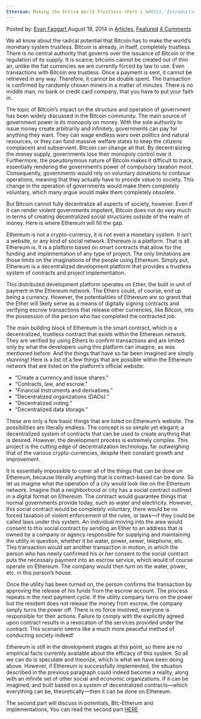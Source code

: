 ```yaml
---
Ethereum: Making the Entire World Trustless (Part 1 &#8211; Introduction)
---
```

<article class="post-listing post-6521 post type-post status-publish format-standard has-post-thumbnail hentry category-deepdot-news tag-entire tag-ethereum tag-making tag-trustless tag-world">
    <div class="post-inner">
    <p class="post-meta">
    <span>Posted by: <a href="https://www.deepdotweb.com/author/evanfaggart/" title="">Evan Faggart </a></span>
    <span>August 18, 2014</span>
    <span>in <a href="https://www.deepdotweb.com/category/articles/" rel="category tag">Articles</a>, <a href="https://www.deepdotweb.com/category/deepdot-news/" rel="category tag">Featured</a></span>
    <span><a href="https://www.deepdotweb.com/2014/08/18/ethereum-making-entire-world-trustless/#comments">4 Comments</a></span>
    </p>
    <div class="clear"></div>
    <div class="entry">
    <p>We all know about the radical potential that Bitcoin has to make the world&#8217;s monetary system trustless. Bitcoin is already, in itself, completely trustless. There is no central authority that governs over the issuance of Bitcoin or the regulation of its supply. It is scarce; bitcoins cannot be created out of thin air, unlike the fiat currencies we are currently forced by law to use. Even transactions with Bitcoin are trustless. Once a payment is sent, it cannot be retrieved in any way. Therefore, it cannot be double spent. The transaction is confirmed by randomly chosen miners in a matter of minutes. There is no middle man, no bank or credit card company, that you have to put your faith in.</p>
    <p>The topic of Bitcoin&#8217;s impact on the structure and operation of government has been widely discussed in the Bitcoin community. The main source of government power is its monopoly on money. With the sole authority to issue money create arbitrarily and infinitely, governments can pay for anything they want. They can wage endless wars over politics and natural resources, or they can fund massive welfare states to keep the citizens complacent and subservient. Bitcoin can change all that. By decentralizing the money supply, governments lose their monopoly control over it. Furthermore, the pseudonymous nature of Bitcoin makes it difficult to track, essentially rendering the government&#8217;s power of compulsory taxation moot. Consequently, governments would rely on voluntary donations to continue operations, meaning that they actually have to provide value to society. This change in the operation of governments would make them completely voluntary, which many argue would make them completely obsolete.</p>
    <p>But Bitcoin cannot fully decentralize all aspects of society, however. Even if it can render violent governments impotent, Bitcoin does not do very much in terms of creating decentralized social structures outside of the realm of money. Here is where Ethereum will fill the gap.</p>
    <p>Ethereum is not a crypto-currency, it is not even a monetary system. It isn&#8217;t a website, or any kind of social network. Ethereum is a platform. That is all Ethereum is. It is a platform based on smart contracts that allow for the funding and implementation of any type of project. The only limitations are those limits on the imaginations of the people using Ethereum. Simply put, Ethereum is a decentralized development platform that provides a trustless system of contracts and project implementation.</p>
    <p>This distributed development platform operates on Ether, the built in unit of payment in the Ethereum network. The Ethers could, of course, end up being a currency. However, the potentialities of Ethereum are so grand that the Ether will likely serve as a means of digitally signing contracts and verifying escrow transactions that release other currencies, like Bitcoin, into the possession of the person who has completed the contracted job.</p>
    <p>The main building block of Ethereum is the smart contract, which is a decentralized, trustless contract that exists within the Ethereum network. They are verified by using Ethers to confirm transactions and are limited only by what the developers using this platform can imagine, as was mentioned before. And the things that have so far been imagined are simply stunning! Here is a list of a few things that are possible within the Ethereum network that are listed on the platform&#8217;s official website:</p>
    <ul>
    <li>“Create a currency and issue shares.”</li>
    <li>“Contracts, law, and escrow.”</li>
    <li>“Financial instruments and derivatives.”</li>
    <li>“Decentralized organizations (DAOs).”</li>
    <li>“Decentralized voting.”</li>
    <li>“Decentralized data storage.”</li>
    </ul>
    <p>These are only a few basic things that are listed on Ethereum&#8217;s website. The possibilities are literally endless. The concept is so simple yet elegant; a decentralized system of contracts that can be used to create anything that is desired. However, the development process is extremely complex. This project is the cutting edge of decentralization technology, far outweighing that of the various crypto-currencies, despite their constant growth and improvement.</p>
    <p>It is essentially impossible to cover all of the things that can be done on Ethereum, because literally anything that is contract-based can be done. So let us imagine what the operation of a city would look like on the Ethereum network. Imagine that a neighborhood or city has a social contract outlined in a digital format on Ethereum. The contract would guarantee things that normal governments provide today, such as water and electricity. However, this social contract would be completely voluntary, there would be no forced taxation of violent enforcement of the rules, or laws—if they could be called laws under this system. An individual moving into the area would consent to this social contract by sending an Ether to an address that is owned by a company or agency responsible for supplying and maintaining the utility in question, whether it be water, power, sewer, telephone, etc. This transaction would set another transaction in motion, in which the person who has newly confirmed his or her consent to the social contract puts the necessary payment into an escrow service, which would of course operate on Ethereum. The company would then turn on the water, power, etc. in this person&#8217;s house.</p>
    <p>Once the utility has been turned on, the person confirms the transaction by approving the release of his funds from the escrow account. The process repeats in the next payment cycle. If the utility company turns on the power but the resident does not release the money from escrow, the company simply turns the power off. There is no force involved, everyone is responsible for their actions. Failure to comply with the explicitly agreed upon contract results in a revocation of the services provided under the contract. This scenario seems like a much more peaceful method of conducting society indeed!</p>
    <p>Ethereum is still in the development stages at this point, so there are no empirical facts currently available about the efficacy of this system. So all we can do is speculate and theorize, which is what we have been doing above. However, if Ethereum is successfully implemented, the situation described in the previous paragraph could indeed become a reality, along with an infinite set of other social and economic organizations. If it can be imagined, and built based on a system of decentralized contracts—which everything can be, theoretically—then it can be done on Ethereum.</p>
    <p>The second part will discuss in potentials, Btc-Etherum and implementations, You can read the second part <a href="http://www.deepdotweb.com/2014/08/19/bitcoin-ethereum/">HERE</a></p>
    </div>
    <span style="display:none"><a href="https://www.deepdotweb.com/tag/entire/" rel="tag">entire</a> <a href="https://www.deepdotweb.com/tag/ethereum/" rel="tag">Ethereum</a> <a href="https://www.deepdotweb.com/tag/making/" rel="tag">making</a> <a href="https://www.deepdotweb.com/tag/trustless/" rel="tag">trustless</a> <a href="https://www.deepdotweb.com/tag/world/" rel="tag">world</a></span> <span style="display:none" class="updated">2014-08-18</span>
    <div style="display:none" class="vcard author" itemprop="author" itemscope itemtype="http://schema.org/Person"><strong class="fn" itemprop="name"><a href="https://www.deepdotweb.com/author/evanfaggart/" title="Posts by Evan Faggart" rel="author">Evan Faggart</a></strong></div>
    </div>
</article>

